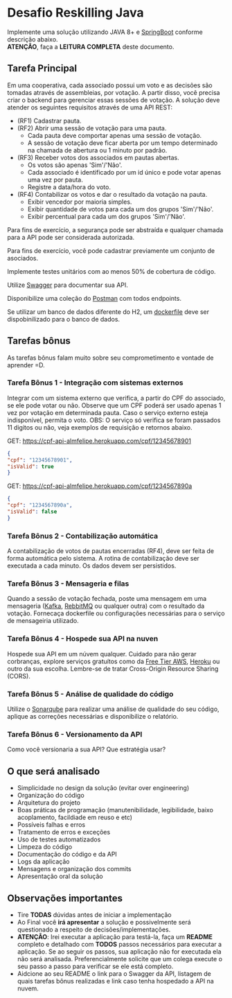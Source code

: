 # Desafio Reskilling Java

Implemente uma solução utilizando JAVA 8+ e [SpringBoot](https://spring.io/) conforme descrição abaixo.</br>
**ATENÇÂO**, faça a **LEITURA COMPLETA** deste documento.

## Tarefa Principal
Em uma cooperativa, cada associado possui um voto e as decisões são tomadas através de assembleias, por votação. A partir disso, você precisa criar o backend para gerenciar essas sessões de votação. A solução deve atender os seguintes requisitos através de uma API REST:
- (RF1) Cadastrar pauta.
- (RF2) Abrir uma sessão de votação para uma pauta.
  - Cada pauta deve comportar apenas uma sessão de votação. 
  - A sessão de votação deve ficar aberta por um tempo determinado na chamada de abertura ou 1 minuto por padrão.
- (RF3) Receber votos dos associados em pautas abertas. 
  - Os votos são apenas 'Sim'/'Não'.
  - Cada associado é identificado por um id único e pode votar apenas uma vez por pauta. 
  - Registre a data/hora do voto.
- (RF4) Contabilizar os votos e dar o resultado da votação na pauta.
  - Exibir vencedor por maioria simples.
  - Exibir quantidade de votos para cada um dos grupos 'Sim'/'Não'.
  - Exibir percentual para cada um dos grupos 'Sim'/'Não'.

Para fins de exercício, a segurança pode ser abstraída e qualquer chamada para a API pode ser considerada autorizada.

Para fins de exercício, você pode cadastrar previamente um conjunto de asociados.

Implemente testes unitários com ao menos 50% de cobertura de código.

Utilize [Swagger](https://swagger.io/) para documentar sua API.

Disponibilize uma coleção do [Postman](https://www.postman.com/) com todos endpoints.

Se utilizar um banco de dados diferente do H2, um [dockerfile](https://www.docker.com/) deve ser dispobinilizado para o banco de dados.

## Tarefas bônus
As tarefas bônus falam muito sobre seu comprometimento e vontade de aprender =D. 

### Tarefa Bônus 1 - Integração com sistemas externos
Integrar com um sistema externo que verifica, a partir do CPF do associado, se ele pode votar ou não. Observe que um CPF poderá ser usado apenas 1 vez por votação em determinada pauta. Caso o serviço externo esteja indisponível, permita o voto.
OBS: O serviço só verifica se foram passados 11 digitos ou não, veja exemplos de requisição e retornos abaixo.

GET: https://cpf-api-almfelipe.herokuapp.com/cpf/12345678901
```json
{
"cpf": "12345678901",
"isValid": true
}
```

GET: https://cpf-api-almfelipe.herokuapp.com/cpf/1234567890a
```json
{
"cpf": "1234567890a",
"isValid": false
}
```

### Tarefa Bônus 2 - Contabilização automática
A contabilização de votos de pautas encerradas (RF4), deve ser feita de forma automática pelo sistema. A rotina de contabilização deve ser executada a cada minuto. Os dados devem ser persistidos.

### Tarefa Bônus 3 - Mensageria e filas
Quando a sessão de votação fechada, poste uma mensagem em uma mensageria ([Kafka](https://kafka.apache.org/), [RebbitMQ](https://www.rabbitmq.com/) ou qualquer outra) com o resultado da votação. Fornecaça dockerfile ou configurações necessárias para o serviço de mensageiria utilizado.

### Tarefa Bônus 4 - Hospede sua API na nuven
Hospede sua API em um núvem qualquer. Cuidado para não gerar corbranças, explore serviços gratuítos como da [Free Tier AWS](https://aws.amazon.com/pt/free/), [Heroku](https://www.heroku.com/pricing) ou outro da sua escolha. Lembre-se de tratar Cross-Origin Resource Sharing (CORS). 

### Tarefa Bônus 5 - Análise de qualidade do código
Utilize o [Sonarqube](https://www.sonarqube.org/) para realizar uma análise de qualidade do seu código, aplique as correções necessárias e disponibilize o relatório.

### Tarefa Bônus 6 - Versionamento da API
Como você versionaria a sua API? Que estratégia usar?

## O que será analisado
- Simplicidade no design da solução (evitar over engineering)
- Organização do código
- Arquitetura do projeto
- Boas práticas de programação (manutenibilidade, legibilidade, baixo acoplamento, facildiade em reuso e etc)
- Possíveis falhas e erros
- Tratamento de erros e exceções
- Uso de testes automatizados
- Limpeza do código
- Documentação do código e da API
- Logs da aplicação
- Mensagens e organização dos commits
- Apresentação oral da solução

## Observações importantes
- Tire **TODAS** dúvidas antes de iniciar a implementação
- Ao Final você **irá apresentar** a solução e possivelmente será questionado a respeito de decisões/implementações.
- **ATENÇÂO**: Irei executar a aplicação para testá-la, faça um **README** completo e detalhado com **TODOS** passos necessários para executar a aplicação. Se ao seguir os passos, sua aplicação não for executada ela não será analisada. Preferencialmente solicite que um colega execute o seu passo a passo para verificar se ele está completo.
- Aidcione ao seu README o link para o Swagger da API, listagem de quais tarefas bônus realizadas e link caso tenha hospedado a API na nuvem.